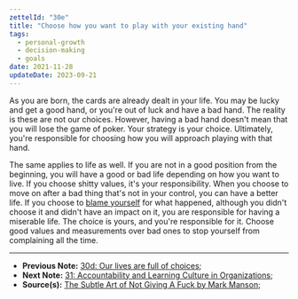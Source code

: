 ```yaml
---
zettelId: "30e"
title: "Choose how you want to play with your existing hand"
tags:
  - personal-growth
  - decision-making
  - goals
date: 2021-11-28
updateDate: 2023-09-21
---
```


As you are born, the cards are already dealt in your life. You may be lucky and get a good hand, or you're out of luck and have a bad hand. The reality is these are not our choices. However, having a bad hand doesn't mean that you will lose the game of poker. Your strategy is your choice. Ultimately, you're responsible for choosing how you will approach playing with that hand.

The same applies to life as well. If you are not in a good position from the beginning, you will have a good or bad life depending on how you want to live. If you choose shitty values, it's your responsibility. When you choose to move on after a bad thing that's not in your control, you can have a better life. If you choose to [blame yourself](/notes/23e/) for what happened, although you didn't choose it and didn't have an impact on it, you are responsible for having a miserable life. The choice is yours, and you're responsible for it. Choose good values and measurements over bad ones to stop yourself from complaining all the time.

---

- **Previous Note:** [30d: Our lives are full of choices](/notes/30d/);
- **Next Note:** [31: Accountability and Learning Culture in Organizations](/notes/31/);
- **Source(s):** [The Subtle Art of Not Giving A Fuck by Mark Manson](/books/the-subtle-art-of-not-giving-a-fuck-by-mark-manson-book-summary-review-and-notes/);
